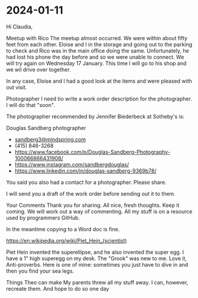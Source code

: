 # 2024-01-11

Hi Claudia,

Meetup with Rico
The meetup almost occurred. We were within about fifty feet from each other. Eloise and I in the storage and going out to the parking to check and Rico was in the main office doing the same. Unfortunately, he had lost his phone the day before and so we were unable to connect. We will try again on Wednesday 17 January. This time I will go to his shop and we wil drive over together.

In any case, Eloise and I had a good look at the items and were pleased with out visit.

Photographer
I need tio write a work order description for the photographer. I will do that "soon".

The photographer recommended by Jennifer Biederbeck at Sotheby's is:

Douglas Sandberg photographer

* sandberg3@mindspring.com
* (415) 846-3268
* https://www.facebook.com/p/Douglas-Sandberg-Photography-100066866431908/
* https://www.instagram.com/sandbergdouglas/
* https://www.linkedin.com/in/douglas-sandberg-9369b78/

You said you also had a contact for a photographer. Please share.

I will send you a draft of the work order before sending out it to them.

Your Comments
Thank you for sharing. All nice, fresh thoughts. Keep it coming. We will work out a way of commenting. All my stuff is on a resource used by programmers GitHub.

In the meantime copying to a Word doc is fine.


https://en.wikipedia.org/wiki/Piet_Hein_(scientist)

Piet Hein invented the superellipse, and he also invented the super egg. I have a 1" high superegg on my desk. The "Grook" was new to me. Love it, Anti-proverbs. Here is one of mine: sometimes you just have to dive in and then you find your sea legs.

Things Theo can make
My parents threw all my stuff away. I can, however, recreate them. And hope to do so one day

